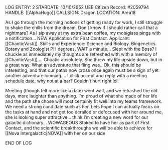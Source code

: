 LOG ENTRY: 2
STARDATE: 13/10/2952
UEE Citizen Record: #2059794
HANDLE: [[AlphaHugo]]
CALLSIGN: Dragon
LOCATION: Area18

As I go through the morning notions of getting ready for work, I still struggle to shake the chills from the dream. Don’t know if I should rather call that a nightmare? As I sip away at my extra bean coffee, my mobiglass pings with a notification… NEW Application for First Contact. Applicant: [[ChaoticVasti]]. Skills and Experience: Science and Biology. Biogenetics. Botany and Zoologist PH degrees. 
WAIT a minute… Slept with the Boss? I chuckle as immediately my thoughts are refreshed with with a memory of [[ChaoticVasti]]…. Choatic absolutely. She threw my life upside down, but in a great way. What an adventure that fling was.. Ok, this should be interesting, and that our paths now cross once again must be a sign of yet another adventure looming…. I click accept and reply with a meeting schedule date, why not at a bar? Couldn’t hurt right lol.

Meeting (though felt more like a date) went well, and we rehashed the old days, more laughter than anything. I’m proud of what she made of her life and the path she chose will most certainly fit well into my teams framework. We need a strong candidate such as her. Lets hope I can actually focus on the tasks at hand and not get too derailed or defocused with her around me, she is looking super attractive… think I’m creating a new word for our galactic dictionary… WOWAGEOUS
Stoked to have her as part of First Contact, and the scientific breakthroughs we will be able to achieve for [[Nova Intergalactic|NOVA]] with her on our side

END OF LOG